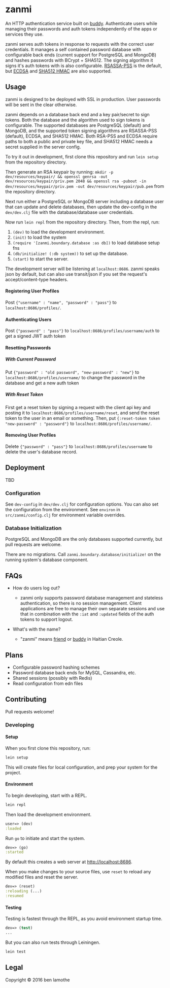 # zanmi
An HTTP authentication service built
on [buddy](https://github.com/funcool/buddy). Authenticate users while managing
their passwords and auth tokens independently of the apps or services they use.

zanmi serves auth tokens in response to requests with the correct user
credentials. It manages a self contained password database with configurable
back ends (current support for PostgreSQL and MongoDB) and hashes passwords with
BCrypt + SHA512. The signing algorithm it signs it's auth tokens with is also
configurable. [RSASSA-PSS](https://en.wikipedia.org/wiki/PKCS_1) is the default,
but
[ECDSA](https://en.wikipedia.org/wiki/Elliptic_Curve_Digital_Signature_Algorithm) and
[SHA512 HMAC](ttps://en.wikipedia.org/wiki/SHA-2) are also supported.

## Usage
zanmi is designed to be deployed with SSL in production. User passwords will be
sent in the clear otherwise.

zanmi depends on a database back end and a key pair/secret to sign tokens. Both
the database and the algorithm used to sign tokens is configurable. The
supported databases are PostgreSQL (default) and MongoDB, and the supported
token signing algorithms are RSASSA-PSS (default), ECDSA, and SHA512 HMAC. Both
RSA-PSS and ECDSA require paths to both a public and private key file, and
SHA512 HMAC needs a secret supplied in the server config.

To try it out in development, first clone this repository and run `lein setup`
from the repository directory.

Then generate an RSA keypair by running: `mkdir -p dev/resources/keypair/ &&
openssl genrsa -out dev/resources/keypair/priv.pem 2048 && openssl rsa -pubout
-in dev/resources/keypair/priv.pem -out dev/resources/keypair/pub.pem` from the
repository directory.

Next run either a PostgreSQL or MongoDB server including a database user that
can update and delete databases, then update the dev-config in the `dev/dev.clj`
file with the database/database user credentials.

Now run `lein repl` from the repository directory. Then, from the repl, run:

1. `(dev)` to load the development environment.
2. `(init)` to load the system
3. `(require '[zanmi.boundary.database :as db])` to load database setup fns
4. `(db/initialize! (:db system))` to set up the database.
5. `(start)` to start the server.

The development server will be listening at `localhost:8686`. zanmi speaks json
by default, but can also use transit/json if you set the request's
accept/content-type headers.

#### Registering User Profiles
Post `{"username" : "name", "password" : "pass"}` to `localhost:8686/profiles/`.

#### Authenticating Users
Post `{"password" : "pass"}` to `localhost:8686/profiles/username/auth` to get a
signed JWT auth token

#### Resetting Passwords

##### With Current Password
Put `{"password" : "old password", "new-password" : "new"}` to
`localhost:8686/profiles/username/` to change the password in the database and
get a new auth token

##### With Reset Token
First get a reset token by signing a request with the client api key and posting
it to `localhost:8686/profiles/username/reset`, and send the reset token to the
user in an email or something. Then, put `{:reset-token token "new-password" :
"password"}` to `localhost:8686/profiles/username/`.

#### Removing User Profiles
Delete `{"password" : "pass"}` to `localhost:8686/profiles/username` to delete
the user's database record.

## Deployment
TBD

### Configuration

See `dev-config` in `dev/dev.clj` for configuration options. You can also set
the configuration from the environment. See `environ` in `src/zanmi/config.clj`
for environment variable overrides.

### Database Initialization
PostgreSQL and MongoDB are the only databases supported currently, but pull
requests are welcome.

There are no migrations. Call `zanmi.boundary.database/initialize!` on the
running system's database component.

## FAQs
* How do users log out?
  - zanmi only supports password database management and stateless
    authentication, so there is no session management. Client applications are
    free to manage their own separate sessions and use that in combination with
    the `:iat` and `:updated` fields of the auth tokens to support logout.

* What's with the name?
  - "zanmi" means [friend](https://github.com/cemerick/friend) or
    [buddy](https://github.com/funcool/buddy) in Haitian Creole.

## Plans
* Configurable password hashing schemes
* Password database back ends for MySQL, Cassandra, etc.
* Shared sessions (possibly with Redis)
* Read configuration from edn files

## Contributing
Pull requests welcome!

### Developing

#### Setup

When you first clone this repository, run:

```sh
lein setup
```

This will create files for local configuration, and prep your system
for the project.

#### Environment

To begin developing, start with a REPL.

```sh
lein repl
```

Then load the development environment.

```clojure
user=> (dev)
:loaded
```

Run `go` to initiate and start the system.

```clojure
dev=> (go)
:started
```

By default this creates a web server at <http://localhost:8686>.

When you make changes to your source files, use `reset` to reload any
modified files and reset the server.

```clojure
dev=> (reset)
:reloading (...)
:resumed
```

#### Testing

Testing is fastest through the REPL, as you avoid environment startup
time.

```clojure
dev=> (test)
...
```

But you can also run tests through Leiningen.

```sh
lein test
```

## Legal

Copyright © 2016 ben lamothe

